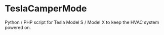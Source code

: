 # TeslaCamperMode
Python / PHP script for Tesla Model S / Model X to keep the HVAC system powered on.
